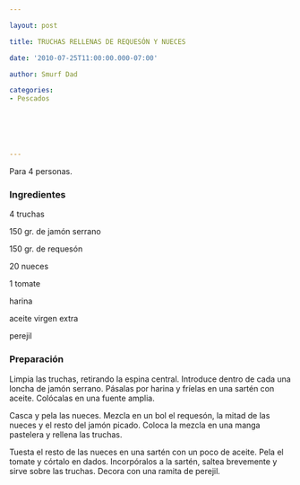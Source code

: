 ```yaml
---

layout: post

title: TRUCHAS RELLENAS DE REQUESÓN Y NUECES

date: '2010-07-25T11:00:00.000-07:00'

author: Smurf Dad

categories:
- Pescados






---
```


Para 4 personas.

<h3>Ingredientes</h3>

4 truchas

150 gr. de jamón serrano

150 gr. de requesón

20 nueces

1 tomate

harina

aceite virgen extra

perejil

<h3>Preparación</h3>

Limpia las truchas, retirando la espina central. Introduce dentro de cada una loncha de jamón serrano. Pásalas por harina y fríelas en una sartén con aceite. Colócalas en una fuente amplia.

Casca y pela las nueces. Mezcla en un bol el requesón, la mitad de las nueces y el resto del jamón picado. Coloca la mezcla en una manga pastelera y rellena las truchas.

Tuesta el resto de las nueces en una sartén con un poco de aceite. Pela el tomate y córtalo en dados. Incorpóralos a la sartén, saltea brevemente y sirve sobre las truchas. Decora con una ramita de perejil.

